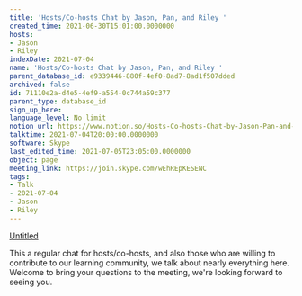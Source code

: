 ```yaml
---
title: 'Hosts/Co-hosts Chat by Jason, Pan, and Riley '
created_time: 2021-06-30T15:01:00.0000000
hosts:
- Jason
- Riley
indexDate: 2021-07-04
name: 'Hosts/Co-hosts Chat by Jason, Pan, and Riley '
parent_database_id: e9339446-880f-4ef0-8ad7-8ad1f507dded
archived: false
id: 71110e2a-d4e5-4ef9-a554-0c744a59c377
parent_type: database_id
sign_up_here: 
language_level: No limit
notion_url: https://www.notion.so/Hosts-Co-hosts-Chat-by-Jason-Pan-and-Riley-71110e2ad4e54ef9a5540c744a59c377
talktime: 2021-07-04T20:00:00.0000000
software: Skype
last_edited_time: 2021-07-05T23:05:00.0000000
object: page
meeting_link: https://join.skype.com/wEhREpKESENC
tags:
- Talk
- 2021-07-04
- Jason
- Riley
---
```




[Untitled](https://www.notion.so/d637a27eb33f44cbb92a56c3359cc567)   

This a regular chat for hosts/co-hosts, and also those who are willing to contribute to our learning community, we talk about nearly everything here. Welcome to bring your questions to the meeting, we're looking forward to seeing you.


